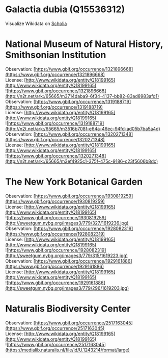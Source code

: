 
Galactia dubia (Q15536312)
==========================
  
Visualize Wikidata on [Scholia](https://scholia.toolforge.org/taxon/Q15536312)
# National Museum of Natural History, Smithsonian Institution
  
Observation: [https://www.gbif.org/occurrence/1321896668](https://www.gbif.org/occurrence/1321896668)  
License: [http://www.wikidata.org/entity/Q18199165](http://www.wikidata.org/entity/Q18199165)  
![https://www.gbif.org/occurrence/1321896668](http://n2t.net/ark:/65665/m3714daba9-6f34-4137-bb82-83ad8983afd1)  
Observation: [https://www.gbif.org/occurrence/1319188719](https://www.gbif.org/occurrence/1319188719)  
License: [http://www.wikidata.org/entity/Q18199165](http://www.wikidata.org/entity/Q18199165)  
![https://www.gbif.org/occurrence/1319188719](http://n2t.net/ark:/65665/m3516b708f-e64a-46ec-94fd-ad05b7ba5a4d)  
Observation: [https://www.gbif.org/occurrence/1320271348](https://www.gbif.org/occurrence/1320271348)  
License: [http://www.wikidata.org/entity/Q18199165](http://www.wikidata.org/entity/Q18199165)  
![https://www.gbif.org/occurrence/1320271348](http://n2t.net/ark:/65665/m3ef4925c1-375f-475c-9186-c23f5606b8dc)
# The New York Botanical Garden
  
Observation: [https://www.gbif.org/occurrence/1930819259](https://www.gbif.org/occurrence/1930819259)  
License: [http://www.wikidata.org/entity/Q18199165](http://www.wikidata.org/entity/Q18199165)  
![https://www.gbif.org/occurrence/1930819259](http://sweetgum.nybg.org/images3/779/327/1619236.jpg)  
Observation: [https://www.gbif.org/occurrence/1928082319](https://www.gbif.org/occurrence/1928082319)  
License: [http://www.wikidata.org/entity/Q18199165](http://www.wikidata.org/entity/Q18199165)  
![https://www.gbif.org/occurrence/1928082319](http://sweetgum.nybg.org/images3/779/315/1619223.jpg)  
Observation: [https://www.gbif.org/occurrence/1929161886](https://www.gbif.org/occurrence/1929161886)  
License: [http://www.wikidata.org/entity/Q18199165](http://www.wikidata.org/entity/Q18199165)  
![https://www.gbif.org/occurrence/1929161886](http://sweetgum.nybg.org/images3/779/296/1619203.jpg)
# Naturalis Biodiversity Center
  
Observation: [https://www.gbif.org/occurrence/2517163045](https://www.gbif.org/occurrence/2517163045)  
License: [http://www.wikidata.org/entity/Q18199165](http://www.wikidata.org/entity/Q18199165)  
![https://www.gbif.org/occurrence/2517163045](https://medialib.naturalis.nl/file/id/U.1243214/format/large)